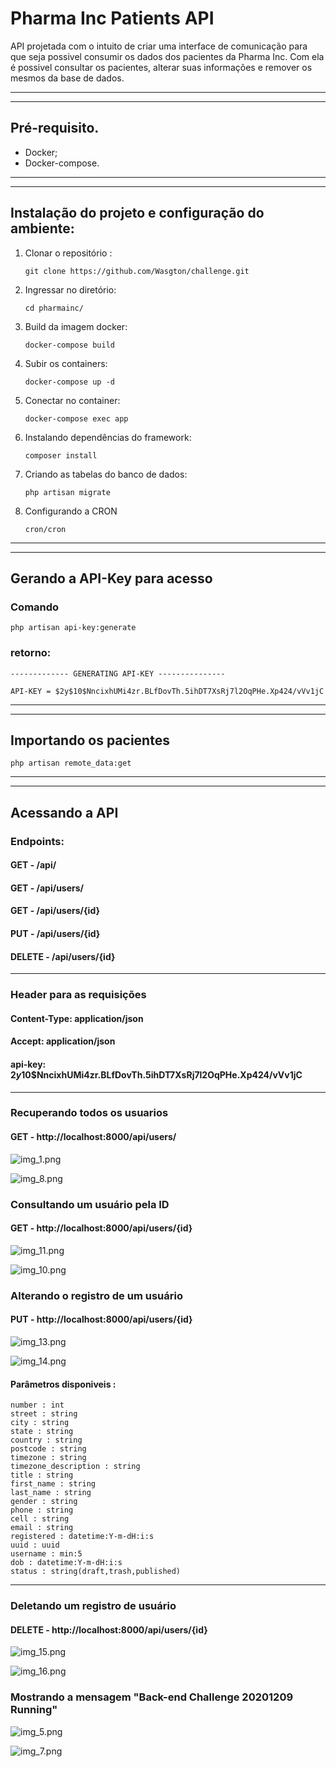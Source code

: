 # Pharma Inc Patients API
API projetada com o intuito de criar uma interface de comunicação para que seja possivel consumir os dados dos pacientes da Pharma Inc. Com ela é possivel consultar os pacientes, alterar suas informações e remover os mesmos da base de dados. 

________________________________________________
__________________________________________________
## Pré-requisito.

* Docker;
* Docker-compose.

________________________________________________
__________________________________________________
## Instalação do projeto e configuração do ambiente:
1. Clonar o repositório :

   `
   git clone https://github.com/Wasgton/challenge.git
   `

2. Ingressar no diretório:

   `
   cd pharmainc/
   `

3. Build da imagem docker:

   `
   docker-compose build
   `
4. Subir os containers:

   `
   docker-compose up -d
   `
5. Conectar no container:

   `
    docker-compose exec app
   `

6. Instalando dependências do framework:

   `
   composer install   
   `

7. Criando as tabelas do banco de dados:

   `
   php artisan migrate
   `

8. Configurando a CRON

   `
   cron/cron
   `

________________________________________________
__________________________________________________
## Gerando a API-Key para acesso

### Comando

`
 php artisan api-key:generate
`
### retorno:
`
------------- GENERATING API-KEY ---------------
`

`
API-KEY = $2y$10$NncixhUMi4zr.BLfDovTh.5ihDT7XsRj7l2OqPHe.Xp424/vVv1jC
`

________________________________________________
__________________________________________________

## Importando os pacientes

`
   php artisan remote_data:get
`

________________________________________________
_________________________________________________

## Acessando a API

### Endpoints:

#### GET - /api/

#### GET - /api/users/

#### GET - /api/users/{id}

#### PUT - /api/users/{id}

#### DELETE - /api/users/{id}
_____________________________________
### Header para as requisições
#### Content-Type: application/json
#### Accept: application/json
#### api-key: $2y$10$NncixhUMi4zr.BLfDovTh.5ihDT7XsRj7l2OqPHe.Xp424/vVv1jC

_____________________________________
### Recuperando todos os usuarios

#### GET - http://localhost:8000/api/users/
![img_1.png](readmefiles/img_1.png)

![img_8.png](readmefiles/img_8.png)

### Consultando um usuário pela ID

#### GET - http://localhost:8000/api/users/{id}
![img_11.png](readmefiles/img_11.png)

![img_10.png](readmefiles/img_10.png)

### Alterando o registro de um usuário

#### PUT - http://localhost:8000/api/users/{id}
![img_13.png](readmefiles/img_13.png)

![img_14.png](readmefiles/img_14.png)

#### Parâmetros disponiveis :

~~~~
number : int
street : string
city : string
state : string
country : string
postcode : string
timezone : string
timezone_description : string
title : string
first_name : string
last_name : string
gender : string
phone : string
cell : string
email : string
registered : datetime:Y-m-dH:i:s
uuid : uuid
username : min:5
dob : datetime:Y-m-dH:i:s
status : string(draft,trash,published)
~~~~

_____________________________________
### Deletando um registro de usuário

#### DELETE - http://localhost:8000/api/users/{id}
![img_15.png](readmefiles/img_15.png)

![img_16.png](readmefiles/img_16.png)

### Mostrando a mensagem "Back-end Challenge 20201209 Running"

![img_5.png](readmefiles/img_5.png)

![img_7.png](readmefiles/img_7.png)
